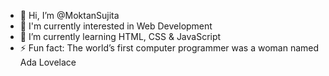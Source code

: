 - 👋 Hi, I’m @MoktanSujita
- 👀 I'm currently interested in Web Development
- 🌱 I’m currently learning HTML, CSS & JavaScript
- ⚡ Fun fact: The world’s first computer programmer was a woman named Ada Lovelace

<!---
MoktanSujita/MoktanSujita is a ✨ special ✨ repository because its `README.md` (this file) appears on your GitHub profile.
You can click the Preview link to take a look at your changes.
--->
